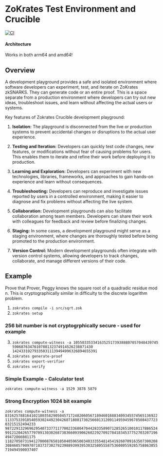 # ZoKrates Test Environment and Crucible

[![CI](https://github.com/jac18281828/zokratescrucible/actions/workflows/ci-image.yml/badge.svg)](https://github.com/jac18281828/zokratescrucible/actions/workflows/ci-image.yml)

#### Architecture

Works in both arm64 and amd64!

## Overview

A development playground provides a safe and isolated environment where software developers can experiment, test, and iterate on ZoKrates zkSNARKS. They can generate code or an entire proof. This is a space separate from a production environment where developers can try out new ideas, troubleshoot issues, and learn without affecting the actual users or systems.

Key features of Zokrates Crucible development playground:

1. **Isolation:** The playground is disconnected from the live or production systems to prevent accidental changes or disruptions to the actual user experience.

2. **Testing and Iteration:** Developers can quickly test code changes, new features, or modifications without fear of causing problems for users. This enables them to iterate and refine their work before deploying it to production.

3. **Learning and Exploration:** Developers can experiment with new technologies, libraries, frameworks, and approaches to gain hands-on experience and learn without consequences.

4. **Troubleshooting:** Developers can reproduce and investigate issues reported by users in a controlled environment, making it easier to diagnose and fix problems without affecting the live system.

5. **Collaboration:** Development playgrounds can also facilitate collaboration among team members. Developers can share their work with colleagues for feedback and review before finalizing changes.

6. **Staging:** In some cases, a development playground might serve as a staging environment, where changes are thoroughly tested before being promoted to the production environment.

7. **Version Control:** Modern development playgrounds often integrate with version control systems, allowing developers to track changes, collaborate, and manage different versions of their code.


## Example

Prove that Prover, Peggy knows the square root of a quadradic residue mod n.   This is cryptographically similar in difficulty to the discrete logarithm problem.

1. `zokrates compile -i src/sqrt.zok `
2. `zokrates setup`
### 256 bit number is not cryptogrphically secure - used for example
3. `zokrates compute-witness -a 105503353341635251739388807057048439745 5906876347610788132374914526238871430 142433102793350311139494996326894655391`
4. `zokrates generate-proof`
5. `zokrates export-verifier`
6. `zokrates verify`

### Simple Example - Calculator test

`zokrates compute-witness -a 1529 3878 5879`

### Strong Encryption 1024 bit example

`zokrates compute-witness -a 8316257881641021803582905045717248206056718946016883409345574565136922113375339185405930244923042687180817302566013120911495945967850843772303215152494233 9872291329696295407337711770023368047044283358907128526510010117886524991212042657797091303026873836609390626022927092784183453775270320719649472866081175 11827058731941270008765010504059650034033355481454192607091635073002083084605790970710373730279239889399395303258055587536080559285758863055719494590037407`
